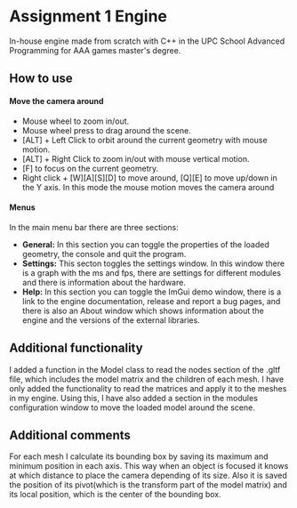 # Assignment 1 Engine
In-house engine made from scratch with C++ in the UPC School Advanced Programming for AAA games master's degree.

## How to use
#### Move the camera around
* Mouse wheel to zoom in/out.
* Mouse wheel press to drag around the scene.
* [ALT] + Left Click to orbit around the current geometry with mouse motion.
* [ALT] + Right Click to zoom in/out with mouse vertical motion.
* [F] to focus on the current geometry.
* Right click + [W][A][S][D] to move around, [Q][E] to move up/down in the Y axis. In this mode the mouse motion moves the camera around

#### Menus
In the main menu bar there are three sections:
* **General:** In this section you can toggle the properties of the loaded geometry, the console and quit the program.
* **Settings:** This secton toggles the settings window. In this window there is a graph with the ms and fps, there are settings for different modules and there is information about the hardware.
* **Help:** In this section you can toggle the ImGui demo window, there is a link to the engine documentation, release and report a bug pages, and there is also an About window which shows information about the engine and the versions of the external libraries.

## Additional functionality
I added a function in the Model class to read the nodes section of the .gltf file, which includes the model matrix and the children of each mesh. I have only added the functionality to read the matrices and apply it to the meshes in my engine.
Using this, I have also added a section in the modules configuration window to move the loaded model around the scene.

## Additional comments
For each mesh I calculate its bounding box by saving its maximum and minimum position in each axis. This way when an object is focused it knows at which distance to place the camera depending of its size. 
Also it is saved the position of its pivot(which is the transform part of the model matrix) and its local position, which is the center of the bounding box.